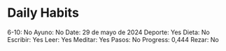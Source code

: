# Daily Habits

6-10: No
Ayuno: No
Date: 29 de mayo de 2024
Deporte: Yes
Dieta: No
Escribir: Yes
Leer: Yes
Meditar: Yes
Pasos: No
Progress: 0,444
Rezar: No